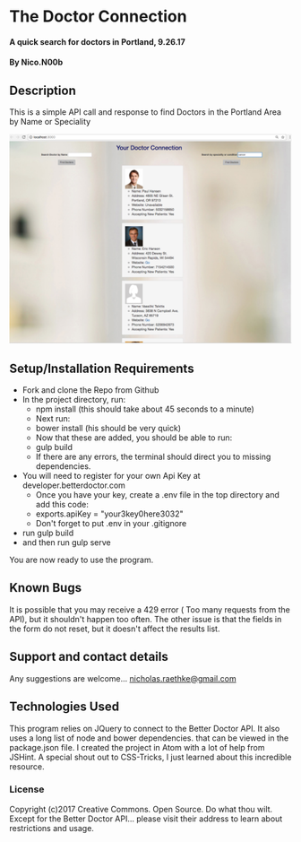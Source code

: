 # The Doctor Connection

#### A quick search for doctors in Portland, 9.26.17

#### By Nico.N00b

## Description

This is a simple API call and response to find Doctors in the Portland Area by Name or Speciality

![A Screen Shot of an example search for Cancer Doctors](/img/screen.png? "Oncology")

## Setup/Installation Requirements

* Fork and clone the Repo from Github
* In the project directory, run:
  * npm install (this should take about 45 seconds to a minute)
  * Next run:
  * bower install (his should be very quick)
  * Now that these are added, you should be able to run:
  * gulp build  
  * If there are any errors, the terminal should direct you to missing dependencies.
* You will need to register for your own Api Key at developer.betterdoctor.com
  * Once you have your key, create a .env file in the top directory and add this code:
  * exports.apiKey = "your3key0here3032"
  * Don't forget to put .env in your .gitignore
* run gulp build
* and then run gulp serve

You are now ready to use the program.

## Known Bugs

It is possible that you may receive a 429 error ( Too many requests from the API), but it shouldn't happen too often.  The other issue is that the fields in the form do not reset, but it doesn't affect the results list.  

## Support and contact details

Any suggestions are welcome... nicholas.raethke@gmail.com

## Technologies Used

This program relies on JQuery to connect to the Better Doctor API.  It also uses a long list of node and bower dependencies. that can be viewed in the package.json file.  I created the project in Atom with a lot of help from JSHint.  A special shout out to CSS-Tricks, I just learned about this incredible resource.

### License

Copyright (c)2017 Creative Commons. Open Source. Do what thou wilt.
Except for the Better Doctor API... please visit their address to learn about restrictions and usage.
